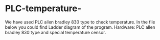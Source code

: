 # PLC-temperature-
We have used PLC allen bradley 830 type to check temperature. In the file below you could find Ladder diagram of the program. Hardware: PLC allen bradley 830 type and special temperature censor. 
